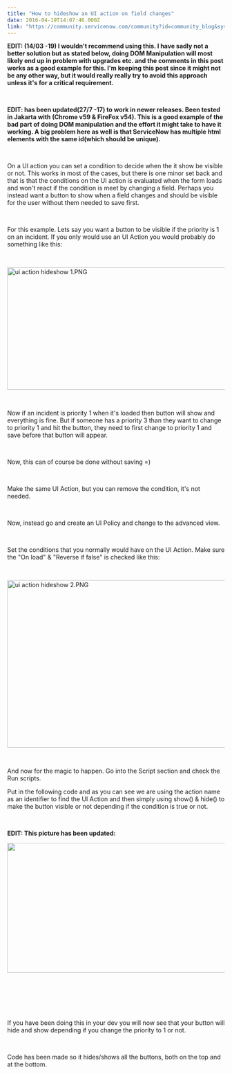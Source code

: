 ```yaml
---
title: "How to hideshow an UI action on field changes"
date: 2016-04-19T14:07:46.000Z
link: "https://community.servicenow.com/community?id=community_blog&sys_id=127d6269dbd0dbc01dcaf3231f961973"
---
```

<p><strong>EDIT: (14/03 -19) I wouldn&#39;t recommend using this. I have sadly not a better solution but as stated below, doing DOM Manipulation will most likely end up in problem with upgrades etc. and the comments in this post works as a good example for this. I&#39;m keeping this post since it might not be any other way, but it would really really try to avoid this approach unless it&#39;s for a critical requirement.</strong></p>
<p> </p>
<p><strong>EDIT: has been updated(27/7 -17) to work in newer releases. Been tested in Jakarta with (Chrome v59 &amp; FireFox v54). This is a good example of the bad part of doing DOM manipulation and the effort it might take to have it working. A big problem here as well is that ServiceNow has multiple html elements with the same id(which should be unique).</strong></p>
<p> </p>
<p>On a UI action you can set a condition to decide when the it show be visible or not. This works in most of the cases, but there is one minor set back and that is that the conditions on the UI action is evaluated when the form loads and won&#39;t react if the condition is meet by changing a field. Perhaps you instead want a button to show when a field changes and should be visible for the user without them needed to save first.</p>
<p> </p>
<p>For this example. Lets say you want a button to be visible if the priority is 1 on an incident. If you only would use an UI Action you would probably do something like this:</p>
<p> </p>
<p><img class="image-1 jive-image" style="width: 620px; height: 283px;" src="4d9e6b3ddbd893041dcaf3231f9619a8.iix" alt="ui action hideshow 1.PNG" /></p>
<p> </p>
<p>Now if an incident is priority 1 when it&#39;s loaded then button will show and everything is fine. But if someone has a priority 3 than they want to change to priority 1 and hit the button, they need to first change to priority 1 and save before that button will appear.</p>
<p> </p>
<p>Now, this can of course be done without saving &#61;)</p>
<p> </p>
<p>Make the same UI Action, but you can remove the condition, it&#39;s not needed.</p>
<p> </p>
<p>Now, instead go and create an UI Policy and change to the advanced view.</p>
<p> </p>
<p>Set the conditions that you normally would have on the UI Action. Make sure the &#34;On load&#34; &amp; &#34;Reverse if false&#34; is checked like this:</p>
<p> </p>
<p><img class="image-2 jive-image" style="width: 620px; height: 387px;" src="27319106db94d344e9737a9e0f96191e.iix" alt="ui action hideshow 2.PNG" /></p>
<p> </p>
<p>And now for the magic to happen. Go into the Script section and check the Run scripts.</p>
<p>Put in the following code and as you can see we are using the action name as an identifier to find the UI Action and then simply using show() &amp; hide() to make the button visible or not depending if the condition is true or not.</p>
<p> </p>
<p><strong>EDIT: This picture has been updated:</strong></p>
<p><img class="image-3 jive-image" style="width: 585px; height: 300.048px;" src="7d635c02db189704ed6af3231f9619c5.iix" width="585" height="300" /></p>
<p> </p>
<p> </p>
<p> </p>
<p>If you have been doing this in your dev you will now see that your button will hide and show depending if you change the priority to 1 or not.</p>
<p> </p>
<p>Code has been made so it hides/shows all the buttons, both on the top and at the bottom.</p>